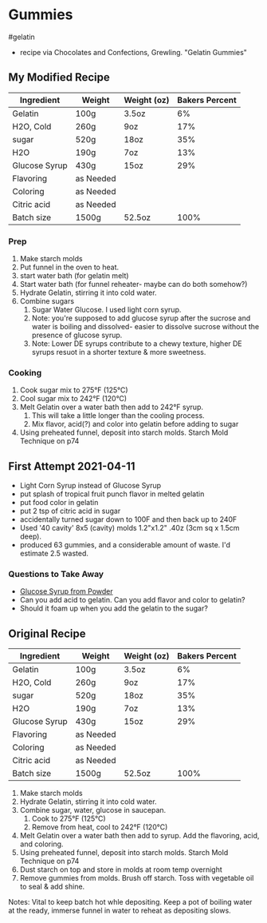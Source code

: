 # Gummies
 #gelatin
- recipe via Chocolates and Confections, Grewling. "Gelatin Gummies"

## My Modified Recipe
| Ingredient        | Weight        | Weight (oz)       | Bakers Percent    |
|-------------------|---------------|-------------------|-------------------|
| Gelatin           | 100g          | 3.5oz             | 6%                |
| H2O, Cold         | 260g          | 9oz               | 17%               |
| sugar             | 520g          | 18oz              | 35%               |
| H2O               | 190g          | 7oz               | 13%               |
| Glucose Syrup     | 430g          | 15oz              | 29%               |
| Flavoring         | as Needed     |                   |                   |
| Coloring          | as Needed     |                   |                   |
| Citric acid       | as Needed     |                   |                   |
| Batch size        | 1500g         | 52.5oz            | 100%              |

### Prep
 1. Make starch molds
 2. Put funnel in the oven to heat.
 3. start water bath (for gelatin melt)
 4. Start water bath (for funnel reheater- maybe can do both somehow?)
 5. Hydrate Gelatin, stirring it into cold water.
 6. Combine sugars
    1. Sugar Water Glucose. I used light corn syrup.
    2. Note: you're supposed to add glucose syrup after the sucrose and water is boiling and dissolved- easier to dissolve sucrose without the presence of glucose syrup.
    3. Note: Lower DE syrups contribute to a chewy texture, higher DE syrups resuot in a shorter texture & more sweetness.

### Cooking
1. Cook sugar mix to 275°F (125°C)
2. Cool sugar mix to 242°F (120°C)
3. Melt Gelatin over a water bath then add to 242°F syrup.
   1. This will take a little longer than the cooling process.
   2. Mix flavor, acid(?) and color into gelatin before adding to sugar
4. Using preheated funnel, deposit into starch molds. Starch Mold Technique on p74

## First Attempt 2021-04-11
- Light Corn Syrup instead of Glucose Syrup
- put splash of tropical fruit punch flavor in melted gelatin
- put food color in gelatin
- put 2 tsp of citric acid in sugar
- accidentally turned sugar down to 100F and then back up to 240F
- Used '40 cavity' 8x5 (cavity) molds 1.2"x1.2" .40z (3cm sq x 1.5cm deep).
- produced 63 gummies, and a considerable amount of waste. I'd estimate 2.5 wasted.

### Questions to Take Away
- [Glucose Syrup from Powder](https://blog.modernistpantry.com/advice/glucose-powder-but-i-need-syrup/)
- Can you add acid to gelatin. Can you add flavor and color to gelatin?
- Should it foam up when you add the gelatin to the sugar?

## Original Recipe
| Ingredient        | Weight        | Weight (oz)       | Bakers Percent    |
|-------------------|---------------|-------------------|-------------------|
| Gelatin           | 100g          | 3.5oz             | 6%                |
| H2O, Cold         | 260g          | 9oz               | 17%               |
| sugar             | 520g          | 18oz              | 35%               |
| H2O               | 190g          | 7oz               | 13%               |
| Glucose Syrup     | 430g          | 15oz              | 29%               |
| Flavoring         | as Needed     |                   |                   |
| Coloring          | as Needed     |                   |                   |
| Citric acid       | as Needed     |                   |                   |
| Batch size        | 1500g         | 52.5oz            | 100%              |

1. Make starch molds
2. Hydrate Gelatin, stirring it into cold water.
3. Combine sugar, water, glucose in saucepan.
   1. Cook to 275°F (125°C)
   2. Remove from heat, cool to 242°F (120°C)
4. Melt Gelatin over a water bath then add to syrup. Add the flavoring, acid, and coloring.
5. Using preheated funnel, deposit into starch molds. Starch Mold Technique on p74
6. Dust starch on top and store in molds at room temp overnight
7. Remove gummies from molds. Brush off starch. Toss with vegetable oil to seal & add shine.

Notes: Vital to keep batch hot whle depositing. Keep a pot of boiling water at the ready, immerse funnel in water to reheat as depositing slows.

